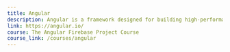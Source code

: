```yaml
---
title: Angular
description: Angular is a framework designed for building high-performance cross-platform JavaScript applications.
link: https://angular.io/
course: The Angular Firebase Project Course
course_link: /courses/angular
---
```

